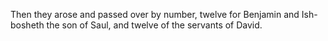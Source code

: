 Then they arose and passed over by number, twelve for Benjamin and Ish-bosheth the son of Saul, and twelve of the servants of David.
